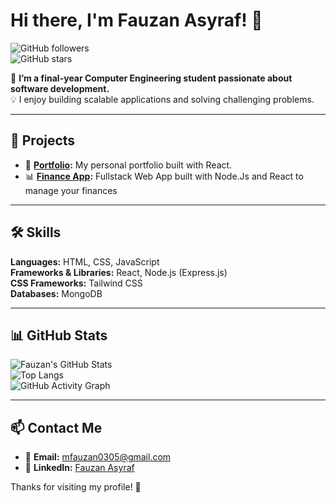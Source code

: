 # Hi there, I'm Fauzan Asyraf! 👋  

![GitHub followers](https://img.shields.io/github/followers/brainsCollide?style=social)  
![GitHub stars](https://img.shields.io/github/stars/brainsCollide?style=social)  

🔭 **I’m a final-year Computer Engineering student passionate about software development.**  
💡 I enjoy building scalable applications and solving challenging problems.  

---

## 🚀 Projects  
- 🎨 **[Portfolio](https://github.com/brainsCollide/React-Porto):** My personal portfolio built with React.  
- 📊 **[Finance App](https://github.com/brainsCollide/Dashboard):** Fullstack Web App built with Node.Js and React to manage your finances

---

## 🛠️ Skills  
**Languages:** HTML, CSS, JavaScript  
**Frameworks & Libraries:** React, Node.js (Express.js)  
**CSS Frameworks:** Tailwind CSS  
**Databases:** MongoDB  

---

## 📊 GitHub Stats  
![Fauzan's GitHub Stats](https://github-readme-stats.vercel.app/api?username=brainsCollide&show_icons=true&theme=radical)  
![Top Langs](https://github-readme-stats.vercel.app/api/top-langs/?username=brainsCollide&layout=compact&theme=radical)  
![GitHub Activity Graph](https://github-readme-activity-graph.vercel.app/graph?username=brainsCollide&theme=github)  

---

## 📫 Contact Me  
- 📧 **Email:** [mfauzan0305@gmail.com](mailto:mfauzan0305@gmail.com)  
- 💼 **LinkedIn:** [Fauzan Asyraf](https://www.linkedin.com/in/fauzan-asyraf)  

Thanks for visiting my profile! 🚀  
